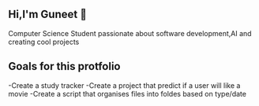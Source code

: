 ## Hi,I'm Guneet 👋

Computer Science Student passionate about software development,AI and creating cool projects

## Goals for this protfolio
-Create a study tracker
-Create a project that predict if a user will like a movie
-Create a script that organises files into foldes based on type/date




<!--
**guneetm/guneetm** is a ✨ _special_ ✨ repository because its `README.md` (this file) appears on your GitHub profile.

